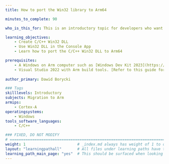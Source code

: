```yaml
---
title: How to port the Win32 library to Arm64

minutes_to_complete: 90

who_is_this_for: This is an introductory topic for developers who want to learn how to port their applications to Arm64 

learning_objectives:
    - Create C/C++ Win32 DLL
    - Use Win32 DLL in the Console App
    - Learn how to port the C/C++ Win32 DLL to Arm64

prerequisites:
    - A Windows on Arm computer such as [Windows Dev Kit 2023](https://learn.microsoft.com/en-us/windows/arm/dev-kit), Lenovo Thinkpad X13s running Windows 11 or Windows on Arm [virtual machine](/learning-paths/cross-platform/woa_azure/).    
    - Visual Studio 2022 with Arm build tools. [Refer to this guide for the installation steps](https://developer.arm.com/documentation/102528/0100/Install-Visual-Studio).
    
author_primary: Dawid Borycki

### Tags
skilllevels: Introductory
subjects: Migration to Arm
armips:
    - Cortex-A
operatingsystems:
    - Windows
tools_software_languages:
    - C/C++       

### FIXED, DO NOT MODIFY
# ================================================================================
weight: 1                       # _index.md always has weight of 1 to order correctly
layout: "learningpathall"       # All files under learning paths have this same wrapper
learning_path_main_page: "yes"  # This should be surfaced when looking for related content. Only set for _index.md of learning path content.
---
```

